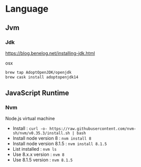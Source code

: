 # Language

## Jvm

### Jdk

https://blog.benelog.net/installing-jdk.html

osx

```sh
brew tap AdoptOpenJDK/openjdk
brew cask install adoptopenjdk14
```

## JavaScript Runtime

### Nvm

Node.js virtual machine

- Install : `curl -o- https://raw.githubusercontent.com/nvm-sh/nvm/v0.35.3/install.sh | bash`
- Install node version 8 : `nvm install 8`
- Install node version 8.1.5 : `nvm install 8.1.5`
- List installed : `nvm ls`
- Use 8.x.x version : `nvm 8`
- Use 8.1.5 version : `nvm 8.1.5`

